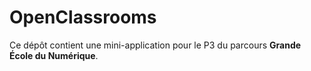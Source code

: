 # OpenClassrooms

Ce dépôt contient une mini-application pour le P3 du parcours **Grande École du Numérique**.
